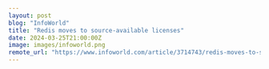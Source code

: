 ```yaml
---
layout: post
blog: "InfoWorld"
title: "Redis moves to source-available licenses"
date: 2024-03-25T21:00:00Z
image: images/infoworld.png
remote_url: "https://www.infoworld.com/article/3714743/redis-moves-to-source-available-licenses.html#tk.rss_applicationdevelopment"
---
```

